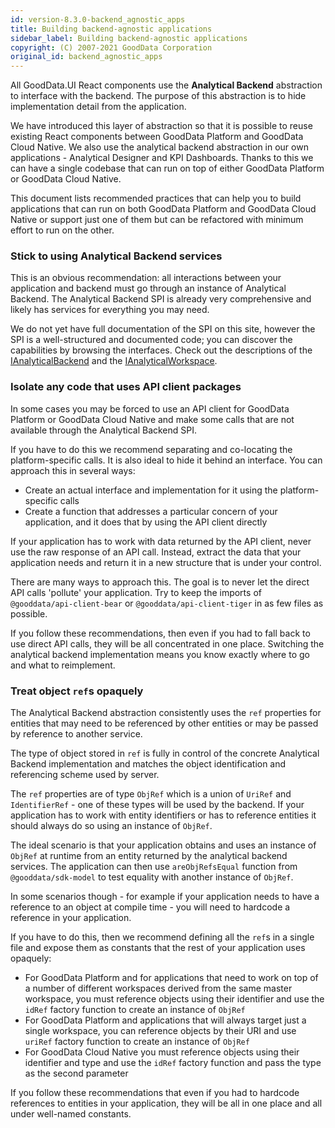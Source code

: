 ```yaml
---
id: version-8.3.0-backend_agnostic_apps
title: Building backend-agnostic applications
sidebar_label: Building backend-agnostic applications
copyright: (C) 2007-2021 GoodData Corporation
original_id: backend_agnostic_apps
---
```


All GoodData.UI React components use the **Analytical Backend** abstraction to interface with the backend. The purpose of this
abstraction is to hide implementation detail from the application.

We have introduced this layer of abstraction so that it is possible to reuse existing React components between GoodData Platform
and GoodData Cloud Native. We also use the analytical backend abstraction in our own applications - Analytical Designer and KPI Dashboards.
Thanks to this we can have a single codebase that can run on top of either GoodData Platform or GoodData Cloud Native.

This document lists recommended practices that can help you to build applications that can run on both GoodData Platform
and GoodData Cloud Native or support just one of them but can be refactored with minimum effort to run on the other.

### Stick to using Analytical Backend services

This is an obvious recommendation: all interactions between your application and backend must go through an instance
of Analytical Backend. The Analytical Backend SPI is already very comprehensive and likely has services for everything
you may need. 

We do not yet have full documentation of the SPI on this site, however the SPI is a well-structured and documented
code; you can discover the capabilities by browsing the interfaces. Check out the descriptions of the [IAnalyticalBackend](https://github.com/gooddata/gooddata-ui-sdk/blob/master/libs/sdk-backend-spi/src/backend/index.ts)
and the [IAnalyticalWorkspace](https://github.com/gooddata/gooddata-ui-sdk/blob/master/libs/sdk-backend-spi/src/workspace/index.ts).

### Isolate any code that uses API client packages

In some cases you may be forced to use an API client for GoodData Platform or GoodData Cloud Native and make some
calls that are not available through the Analytical Backend SPI.

If you have to do this we recommend separating and co-locating the platform-specific calls. It is also ideal to hide
it behind an interface. You can approach this in several ways: 

-  Create an actual interface and implementation for it using the platform-specific calls
-  Create a function that addresses a particular concern of your application, and it does that by using
   the API client directly
   
If your application has to work with data returned by the API client, never use the raw response of an API call.
Instead, extract the data that your application needs and return it in a new structure that is under your control.

There are many ways to approach this. The goal is to never let the direct API calls 'pollute' your application. Try to keep the 
imports of `@gooddata/api-client-bear` or `@gooddata/api-client-tiger` in as few files as possible.

If you follow these recommendations, then even if you had to fall back to use direct API calls, they will be all 
concentrated in one place. Switching the analytical backend implementation means you know exactly where to go and
what to reimplement.

### Treat object `ref`s opaquely

The Analytical Backend abstraction consistently uses the `ref` properties for entities that may need to be referenced by 
other entities or may be passed by reference to another service.

The type of object stored in `ref` is fully in control of the concrete Analytical Backend implementation and matches
the object identification and referencing scheme used by server. 

The `ref` properties are of type `ObjRef` which is a union of `UriRef` and `IdentifierRef` - one of these types will be used
by the backend. If your application has to work with entity identifiers or has to reference entities it should always do 
so using an instance of `ObjRef`. 

The ideal scenario is that your application obtains and uses an instance of `ObjRef` at runtime from an entity returned by
the analytical backend services. The application can then use `areObjRefsEqual` function from `@gooddata/sdk-model` to test
equality with another instance of `ObjRef`.

In some scenarios though - for example if your application needs to have a reference to an object at compile time - you will need to hardcode a reference in your application. 

If you have to do this, then we recommend defining all the `ref`s in a single file and expose them as constants that
the rest of your application uses opaquely:

-  For GoodData Platform and for applications that need to work on top of a number of different workspaces derived from the 
   same master workspace, you must reference objects using their identifier and use the `idRef` factory function to create
   an instance of `ObjRef`
-  For GoodData Platform and applications that will always target just a single workspace, you can reference objects by
   their URI and use `uriRef` factory function to create an instance of `ObjRef`
-  For GoodData Cloud Native you must reference objects using their identifier and type and use the `idRef` factory
   function and pass the type as the second parameter
   
If you follow these recommendations that even if you had to hardcode references to entities in your application, they
will be all in one place and all under well-named constants.



